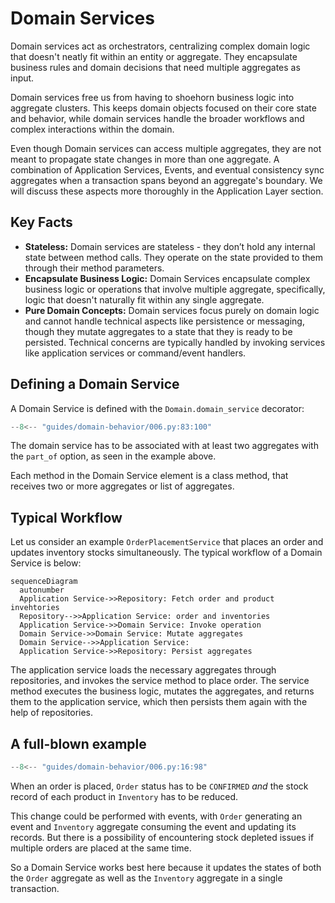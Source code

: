 # Domain Services

Domain services act as orchestrators, centralizing complex domain logic that
doesn't neatly fit within an entity or aggregate. They encapsulate business
rules and domain decisions that need multiple aggregates as input.

Domain services free us from having to shoehorn business logic into aggregate
clusters. This keeps domain objects focused on their core state and behavior,
while domain services handle the broader workflows and complex interactions
within the domain.

Even though Domain services can access multiple aggregates, they are not meant
to propagate state changes in more than one aggregate. A combination of
Application Services, Events, and eventual consistency sync aggregates when a
transaction spans beyond an aggregate's boundary. We will discuss these aspects
more thoroughly in the Application Layer section.

## Key Facts

- **Stateless:** Domain services are stateless - they don’t hold any internal
state between method calls. They operate on the state provided to them through
their method parameters.
- **Encapsulate Business Logic:** Domain Services encapsulate complex business
logic or operations that involve multiple aggregate, specifically, logic that
doesn't naturally fit within any single aggregate.
- **Pure Domain Concepts:** Domain services focus purely on domain logic and
cannot handle technical aspects like persistence or messaging, though they
mutate aggregates to a state that they is ready to be persisted. Technical
concerns are typically handled by invoking services like application services
or command/event handlers.

## Defining a Domain Service

A Domain Service is defined with the `Domain.domain_service` decorator:

```python hl_lines="1 5-6"
--8<-- "guides/domain-behavior/006.py:83:100"
```

The domain service has to be associated with at least two aggregates with the
`part_of` option, as seen in the example above.

Each method in the Domain Service element is a class method, that receives two
or more aggregates or list of aggregates.

## Typical Workflow

Let us consider an example `OrderPlacementService` that places an order and
updates inventory stocks simultaneously. The typical workflow of a Domain
Service is below:

```mermaid
sequenceDiagram
  autonumber
  Application Service->>Repository: Fetch order and product invehtories
  Repository-->>Application Service: order and inventories
  Application Service->>Domain Service: Invoke operation
  Domain Service->>Domain Service: Mutate aggregates
  Domain Service-->>Application Service: 
  Application Service->>Repository: Persist aggregates
```

The application service loads the necessary aggregates through repositories,
and invokes the service method to place order. The service method executes
the business logic, mutates the aggregates, and returns them to the application
service, which then persists them again with the help of repositories.


## A full-blown example

```python hl_lines="67-82"
--8<-- "guides/domain-behavior/006.py:16:98"
```

When an order is placed, `Order` status has to be `CONFIRMED` _and_ the stock
record of each product in `Inventory` has to be reduced.

This change could be performed with events, with `Order` generating an event
and `Inventory` aggregate consuming the event and updating its records. But
there is a possibility of encountering stock depleted issues if multiple
orders are placed at the same time.

So a Domain Service works best here because it updates the states of both
the `Order` aggregate as well as the `Inventory` aggregate in a single
transaction.
